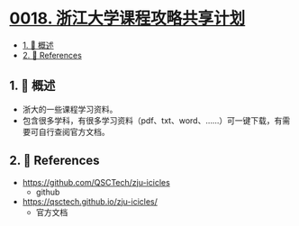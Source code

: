 # [0018. 浙江大学课程攻略共享计划](https://github.com/Tdahuyou/TNotes.git-notes/tree/main/notes/0018.%20%E6%B5%99%E6%B1%9F%E5%A4%A7%E5%AD%A6%E8%AF%BE%E7%A8%8B%E6%94%BB%E7%95%A5%E5%85%B1%E4%BA%AB%E8%AE%A1%E5%88%92)

<!-- region:toc -->

- [1. 📝 概述](#1--概述)
- [2. 🔗 References](#2--references)

<!-- endregion:toc -->

## 1. 📝 概述

- 浙大的一些课程学习资料。
- 包含很多学科，有很多学习资料（pdf、txt、word、……）可一键下载，有需要可自行查阅官方文档。

## 2. 🔗 References

- https://github.com/QSCTech/zju-icicles
  - github
- https://qsctech.github.io/zju-icicles/
  - 官方文档
